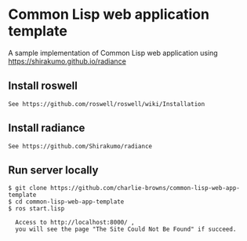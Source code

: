 # Common Lisp web application template
A sample implementation of Common Lisp web application using https://shirakumo.github.io/radiance


  ## Install roswell
    See https://github.com/roswell/roswell/wiki/Installation
    
  ## Install radiance
    See https://github.com/Shirakumo/radiance
    
  ## Run server locally
    $ git clone https://github.com/charlie-browns/common-lisp-web-app-template
    $ cd common-lisp-web-app-template
    $ ros start.lisp
      
      Access to http://localhost:8000/ , 
      you will see the page "The Site Could Not Be Found" if succeed. 

